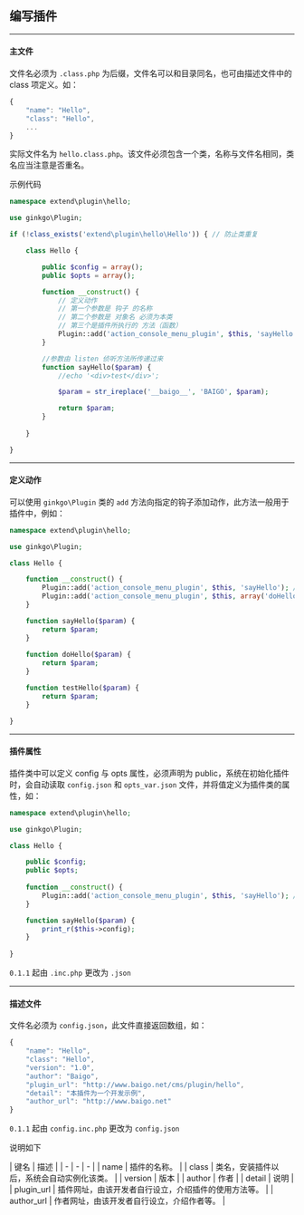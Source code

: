 ## 编写插件

----------

#### 主文件

文件名必须为 `.class.php` 为后缀，文件名可以和目录同名，也可由描述文件中的 class 项定义。如：

``` javascript
{
    "name": "Hello",
    "class": "Hello",
    ...
}
```

实际文件名为 `hello.class.php`。该文件必须包含一个类，名称与文件名相同，类名应当注意是否重名。

示例代码

``` php
namespace extend\plugin\hello;

use ginkgo\Plugin;

if (!class_exists('extend\plugin\hello\Hello')) { // 防止类重复

    class Hello {

        public $config = array();
        public $opts = array();

        function __construct() {
            // 定义动作
            // 第一个参数是 钩子 的名称
            // 第二个参数是 对象名 必须为本类
            // 第三个是插件所执行的 方法（函数）
            Plugin::add('action_console_menu_plugin', $this, 'sayHello');
        }

        //参数由 listen 侦听方法所传递过来
        function sayHello($param) {
            //echo '<div>test</div>';

            $param = str_ireplace('__baigo__', 'BAIGO', $param);

            return $param;
        }
        
    }

}
```

----------

#### 定义动作

可以使用 `ginkgo\Plugin` 类的 `add` 方法向指定的钩子添加动作，此方法一般用于插件中，例如：

``` php
namespace extend\plugin\hello;

use ginkgo\Plugin;

class Hello {

    function __construct() {
        Plugin::add('action_console_menu_plugin', $this, 'sayHello'); // 单个定义
        Plugin::add('action_console_menu_plugin', $this, array('doHello', 'testHello')); // 批量定义
    }

    function sayHello($param) {
        return $param;
    }
    
    function doHello($param) {
        return $param;
    }

    function testHello($param) {
        return $param;
    }

}
```

----------

#### 插件属性

插件类中可以定义 config 与 opts 属性，必须声明为 public，系统在初始化插件时，会自动读取 `config.json` 和 `opts_var.json` 文件，并将值定义为插件类的属性，如：

``` php
namespace extend\plugin\hello;

use ginkgo\Plugin;

class Hello {

    public $config;
    public $opts;
    
    function __construct() {
        Plugin::add('action_console_menu_plugin', $this, 'sayHello'); // 单个定义
    }

    function sayHello($param) {
        print_r($this->config);
    }
    
}
```

`0.1.1` 起由 `.inc.php` 更改为 `.json`

----------

#### 描述文件

文件名必须为 `config.json`，此文件直接返回数组，如：

``` javascript
{
    "name": "Hello",
    "class": "Hello",
    "version": "1.0",
    "author": "Baigo",
    "plugin_url": "http://www.baigo.net/cms/plugin/hello",
    "detail": "本插件为一个开发示例",
    "author_url": "http://www.baigo.net"
}
```

`0.1.1` 起由 `config.inc.php` 更改为 `config.json`

说明如下

| 键名 | 描述 |
| - | - | - |
| name | 插件的名称。 |
| class | 类名，安装插件以后，系统会自动实例化该类。 |
| version | 版本 |
| author | 作者 |
| detail | 说明 |
| plugin_url | 插件网址，由该开发者自行设立，介绍插件的使用方法等。 |
| author_url | 作者网址，由该开发者自行设立，介绍作者等。 |

